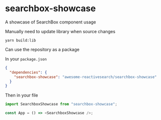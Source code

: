 # searchbox-showcase

A showcase of SearchBox component usage

Manually need to update library when source changes

```
yarn build:lib
```

Can use the repository as a package

In your `package.json`

```json
{
  "dependencies": {
    "searchbox-showcase": "awesome-reactivesearch/searchbox-showcase"
  }
}
```

Then in your file

```js
import SearchboxShowcase from "searchbox-showcase";

const App = () => <SearchboxShowcase />;
```

